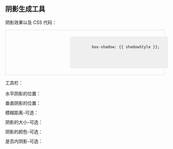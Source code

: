 ## 阴影生成工具

阴影效果以及 CSS 代码：

<div style="padding: 20px 12px;display:flex;border: 1px solid #dfdfdf;margin-top: 8px;">
    <div style="flex: 0 0 40%;">
        <div :style="applyShadowStyle" style="height: 100px;margin-right: 20px;"></div>
    </div>
    <code style="flex: 0 0 60%;padding: 12px;background-color: #efefef;border-radius: 4px;">
        box-shadow: {{ shadowStyle }};
    </code>
</div>

工具栏：

<div class="margin-top-12px flex flex-wrap flex-justify-content-between">
    <div class="flex align-items-center" style="flex: 0 0 50%;margin: 10px 0;">
        <span style="flex: 0 0 140px;">水平阴影的位置：</span>
        <el-input-number v-model="hShadow" />
    </div>
    <div class="flex align-items-center" style="flex: 0 0 50%;margin: 10px 0;">
        <span style="flex: 0 0 140px;">垂直阴影的位置：</span>
        <el-input-number v-model="vShadow" />
    </div>
    <div class="flex align-items-center" style="flex: 0 0 50%;margin: 10px 0;">
        <span style="flex: 0 0 140px;">模糊距离-可选：</span>
        <el-input-number v-model="blur" />
    </div>
    <div class="flex align-items-center" style="flex: 0 0 50%;margin: 10px 0;">
        <span style="flex: 0 0 140px;">阴影的大小-可选：</span>
        <el-input-number v-model="spread" />
    </div>
    <div class="flex align-items-center" style="flex: 0 0 50%;margin: 10px 0;">
        <span style="flex: 0 0 140px;">阴影的颜色-可选：</span>
        <el-color-picker v-model="color" show-alpha></el-color-picker>
    </div>
    <div class="flex align-items-center" style="flex: 0 0 50%;margin: 10px 0;">
        <span style="flex: 0 0 140px;">是否内阴影-可选：</span>
        <el-checkbox v-model="inset" :true-label="1" :false-label="0"></el-checkbox>
    </div>
</div>

<script>
import { defineComponent } from 'vue';
export default defineComponent({
    data(){
        return {
            hShadow: 0, // 必需的。水平阴影的位置。允许负值
            vShadow: 0, // 必需的。垂直阴影的位置。允许负值
            blur: 5, // 可选。模糊距离
            spread: 1, // 可选。阴影的大小
            color: 'rgba(99, 93, 225, 0.96)', // 可选。阴影的颜色。在CSS颜色值寻找颜色值的完整列表
            inset: 0, // 可选。从外层的阴影（开始时）改变阴影内侧阴影
        }
    },
    computed:{
        shadowStyle(){
            if(this.inset === 0){
                return `${this.hShadow}px ${this.vShadow}px ${this.blur}px ${this.spread}px ${this.color}`
            }else{
                return `${this.hShadow}px ${this.vShadow}px ${this.blur}px ${this.spread}px ${this.color} inset`
            }
        },
        applyShadowStyle(){
            return {boxShadow: this.shadowStyle}
        }
    }
})
</script>
